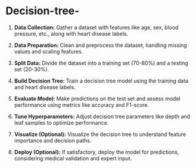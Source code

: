 # Decision-tree-


1. **Data Collection:** Gather a dataset with features like age, sex, blood pressure, etc., along with heart disease labels.

2. **Data Preparation:** Clean and preprocess the dataset, handling missing values and scaling features.

3. **Split Data:** Divide the dataset into a training set (70-80%) and a testing set (20-30%).

4. **Build Decision Tree:** Train a decision tree model using the training data and heart disease labels.

5. **Evaluate Model:** Make predictions on the test set and assess model performance using metrics like accuracy and F1-score.

6. **Tune Hyperparameters:** Adjust decision tree parameters like depth and leaf samples to optimize performance.

7. **Visualize (Optional):** Visualize the decision tree to understand feature importance and decision paths.

8. **Deploy (Optional):** If satisfactory, deploy the model for predictions, considering medical validation and expert input.
